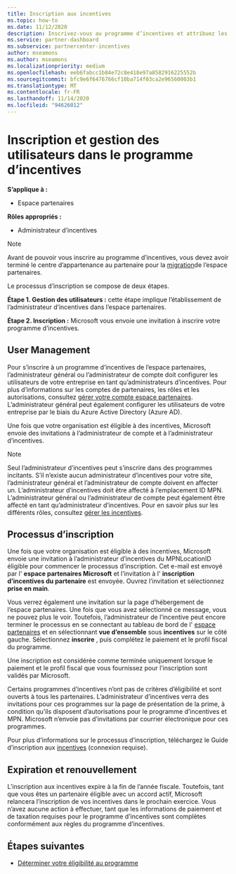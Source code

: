 ```yaml
---
title: Inscription aux incentives
ms.topic: how-to
ms.date: 11/12/2020
description: Inscrivez-vous au programme d’incentives et attribuez les rôles nécessaires à la gestion des utilisateurs. Cet article décrit le processus d’inscription.
ms.service: partner-dashboard
ms.subservice: partnercenter-incentives
author: mseamons
ms.author: mseamons
ms.localizationpriority: medium
ms.openlocfilehash: eeb6fabcc1b84e72c8e418e97a8582916225552b
ms.sourcegitcommit: bfc9e6f6476766cf10ba714f03ca2e96560003b1
ms.translationtype: MT
ms.contentlocale: fr-FR
ms.lasthandoff: 11/14/2020
ms.locfileid: "94626012"
---
```

# <a name="enrollment-and-user-management-in-the-incentives-program"></a>Inscription et gestion des utilisateurs dans le programme d’incentives

**S’applique à :**

- Espace partenaires

**Rôles appropriés :**

- Administrateur d’incentives

>[!NOTE]
>Avant de pouvoir vous inscrire au programme d’incentives, vous devez avoir terminé le centre d’appartenance au partenaire pour la [migration](prepare-pmc-pc-migration.md)de l’espace partenaires.

Le processus d’inscription se compose de deux étapes.

**Étape 1. Gestion des utilisateurs :** cette étape implique l’établissement de l’administrateur d’incentives dans l’espace partenaires.

**Étape 2. Inscription :** Microsoft vous envoie une invitation à inscrire votre programme d’incentives.

## <a name="user-management"></a>User Management

Pour s’inscrire à un programme d’incentives de l’espace partenaires, l’administrateur général ou l’administrateur de compte doit configurer les utilisateurs de votre entreprise en tant qu’administrateurs d’incentives. Pour plus d’informations sur les comptes de partenaires, les rôles et les autorisations, consultez [gérer votre compte espace partenaires](partner-center-account-setup.md). L’administrateur général peut également configurer les utilisateurs de votre entreprise par le biais du Azure Active Directory (Azure AD).

Une fois que votre organisation est éligible à des incentives, Microsoft envoie des invitations à l’administrateur de compte et à l’administrateur d’incentives.

>[!NOTE]
>Seul l’administrateur d’incentives peut s’inscrire dans des programmes incitants. S’il n’existe aucun administrateur d’incentives pour votre site, l’administrateur général et l’administrateur de compte doivent en affecter un. L’administrateur d’incentives doit être affecté à l’emplacement ID MPN. L’administrateur général ou l’administrateur de compte peut également être affecté en tant qu’administrateur d’incentives. Pour en savoir plus sur les différents rôles, consultez [gérer les incentives](permissions-overview.md#manage-incentives).

## <a name="enrollment-process"></a>Processus d’inscription

Une fois que votre organisation est éligible à des incentives, Microsoft envoie une invitation à l’administrateur d’incentives du MPNLocationID éligible pour commencer le processus d’inscription. Cet e-mail est envoyé par l' **espace partenaires Microsoft** et l’invitation à l' **inscription d’incentives du partenaire** est envoyée. Ouvrez l’invitation et sélectionnez **prise en main**.

Vous verrez également une invitation sur la page d’hébergement de l’espace partenaires. Une fois que vous avez sélectionné ce message, vous ne pouvez plus le voir. Toutefois, l’administrateur de l’incentive peut encore terminer le processus en se connectant au tableau de bord de l' [espace partenaires](https://partner.microsoft.com/dashboard/) et en sélectionnant **vue d’ensemble** sous **incentives** sur le côté gauche. Sélectionnez **inscrire** , puis complétez le paiement et le profil fiscal du programme.

Une inscription est considérée comme terminée uniquement lorsque le paiement et le profil fiscal que vous fournissez pour l’inscription sont validés par Microsoft.

Certains programmes d’incentives n’ont pas de critères d’éligibilité et sont ouverts à tous les partenaires. L’administrateur d’incentives verra des invitations pour ces programmes sur la page de présentation de la prime, à condition qu’ils disposent d’autorisations pour le programme d’incentives et MPN. Microsoft n’envoie pas d’invitations par courrier électronique pour ces programmes.

Pour plus d’informations sur le processus d’inscription, téléchargez le Guide d’inscription aux [incentives](https://partner.microsoft.com/resources/detail/partner-center-incentives-enrollment-pdf) (connexion requise).

## <a name="expiration-and-renewal"></a>Expiration et renouvellement

L’inscription aux incentives expire à la fin de l’année fiscale. Toutefois, tant que vous êtes un partenaire éligible avec un accord actif, Microsoft relancera l’inscription de vos incentives dans le prochain exercice. Vous n’avez aucune action à effectuer, tant que les informations de paiement et de taxation requises pour le programme d’incentives sont complètes conformément aux règles du programme d’incentives.

## <a name="next-steps"></a>Étapes suivantes

- [Déterminer votre éligibilité au programme](incentives-determined-your-program-eligibility.md)
